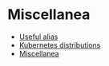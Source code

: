 # Miscellanea
* [Useful alias](./alias.md)
* [Kubernetes distributions](./distributions.md)
* [Miscellanea](./miscellanea.md)
